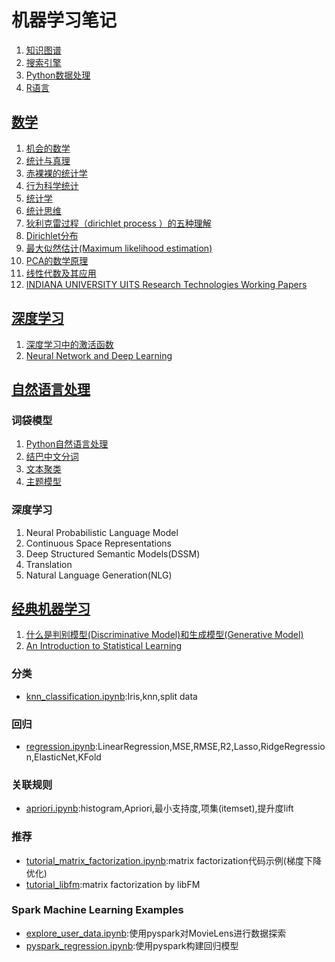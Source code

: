 # 机器学习笔记
1. [知识图谱](knowledge-graph)
1. [搜索引擎](search-engine)
1. [Python数据处理](data-processing)
1. [R语言](r)

## [数学][10]
1. [机会的数学][11]
1. [统计与真理][12]
1. [赤裸裸的统计学][13]
1. [行为科学统计][14]
1. [统计学][15]
1. [统计思维][16]
1. [狄利克雷过程（dirichlet process ）的五种理解][17]
1. [Dirichlet分布][18]
1. [最大似然估计(Maximum likelihood estimation)][19]
1. [PCA的数学原理][22]
1. [线性代数及其应用][20]
1. [INDIANA UNIVERSITY UITS Research Technologies Working Papers][21]

## [深度学习][40]
1. [深度学习中的激活函数][41]
1. [Neural Network and Deep Learning][42]

## [自然语言处理][30]
### 词袋模型
1. [Python自然语言处理][34]
1. [结巴中文分词][31]
1. [文本聚类][32]
1. [主题模型][33]

### 深度学习
1. Neural Probabilistic Language Model
1. Continuous Space Representations
1. Deep Structured Semantic Models(DSSM)
1. Translation
1. Natural Language Generation(NLG)

## [经典机器学习][50]
1. [什么是判别模型(Discriminative Model)和生成模型(Generative Model)][51]
1. [An Introduction to Statistical Learning][52]

### 分类
- [knn_classification.ipynb](knn_classification.ipynb):Iris,knn,split data

### 回归
- [regression.ipynb](regression.ipynb):LinearRegression,MSE,RMSE,R2,Lasso,RidgeRegression,ElasticNet,KFold

### 关联规则
- [apriori.ipynb](apriori.ipynb):histogram,Apriori,最小支持度,项集(itemset),提升度lift

### 推荐
- [tutorial_matrix_factorization.ipynb](tutorial_matrix_factorization.ipynb):matrix factorization代码示例(梯度下降优化)
- [tutorial_libfm](tutorial_libfm):matrix factorization by libFM

### Spark Machine Learning Examples
- [explore_user_data.ipynb](pyspark_explore_user_data.ipynb):使用pyspark对MovieLens进行数据探索
- [pyspark_regression.ipynb](pyspark_regression.ipynb):使用pyspark构建回归模型


[0]: data-processing/

[10]: math/
[11]: math/chance-of-math.ipynb
[12]: math/statistics-and-truth.ipynb
[13]: math/naked-statistics.ipynb
[14]: math/StatisticsForTheBehavioralSciences
[15]: math/statistics
[16]: math/thinkstats
[17]: math/dp.ipynb
[18]: math/dirichlet.ipynb
[19]: math/mle.ipynb
[20]: math/LinearAlgebraAndItsApplications
[21]: math/indiana_edu_statmath
[22]: math/pca.ipynb

[30]: natural-language-processing/
[31]: natural-language-processing/jieba.ipynb
[32]: natural-language-processing/text_clustering.ipynb
[33]: natural-language-processing/topic_model.ipynb
[34]: natural-language-processing/NaturalLanguageProcessingWithPython

[40]: deep-learning/
[41]: deep-learning/activation-function.ipynb
[42]: deep-learning/NeuralNetworkAndDeepLearning

[50]: machine-learning/
[51]: machine-learning/DiscriminativeModelGenerativeModel.md
[52]: machine-learning/ISLR-Sixth

